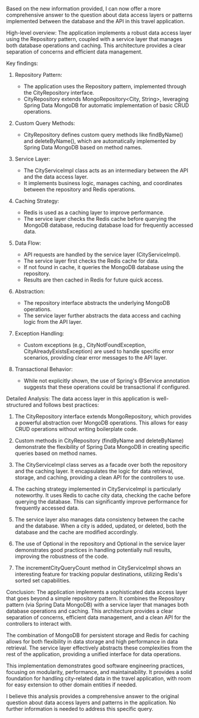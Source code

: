 Based on the new information provided, I can now offer a more comprehensive answer to the question about data access layers or patterns implemented between the database and the API in this travel application.

High-level overview:
The application implements a robust data access layer using the Repository pattern, coupled with a service layer that manages both database operations and caching. This architecture provides a clear separation of concerns and efficient data management.

Key findings:

1. Repository Pattern:
   - The application uses the Repository pattern, implemented through the CityRepository interface.
   - CityRepository extends MongoRepository<City, String>, leveraging Spring Data MongoDB for automatic implementation of basic CRUD operations.

2. Custom Query Methods:
   - CityRepository defines custom query methods like findByName() and deleteByName(), which are automatically implemented by Spring Data MongoDB based on method names.

3. Service Layer:
   - The CityServiceImpl class acts as an intermediary between the API and the data access layer.
   - It implements business logic, manages caching, and coordinates between the repository and Redis operations.

4. Caching Strategy:
   - Redis is used as a caching layer to improve performance.
   - The service layer checks the Redis cache before querying the MongoDB database, reducing database load for frequently accessed data.

5. Data Flow:
   - API requests are handled by the service layer (CityServiceImpl).
   - The service layer first checks the Redis cache for data.
   - If not found in cache, it queries the MongoDB database using the repository.
   - Results are then cached in Redis for future quick access.

6. Abstraction:
   - The repository interface abstracts the underlying MongoDB operations.
   - The service layer further abstracts the data access and caching logic from the API layer.

7. Exception Handling:
   - Custom exceptions (e.g., CityNotFoundException, CityAlreadyExistsException) are used to handle specific error scenarios, providing clear error messages to the API layer.

8. Transactional Behavior:
   - While not explicitly shown, the use of Spring's @Service annotation suggests that these operations could be transactional if configured.

Detailed Analysis:
The data access layer in this application is well-structured and follows best practices:

1. The CityRepository interface extends MongoRepository, which provides a powerful abstraction over MongoDB operations. This allows for easy CRUD operations without writing boilerplate code.

2. Custom methods in CityRepository (findByName and deleteByName) demonstrate the flexibility of Spring Data MongoDB in creating specific queries based on method names.

3. The CityServiceImpl class serves as a facade over both the repository and the caching layer. It encapsulates the logic for data retrieval, storage, and caching, providing a clean API for the controllers to use.

4. The caching strategy implemented in CityServiceImpl is particularly noteworthy. It uses Redis to cache city data, checking the cache before querying the database. This can significantly improve performance for frequently accessed data.

5. The service layer also manages data consistency between the cache and the database. When a city is added, updated, or deleted, both the database and the cache are modified accordingly.

6. The use of Optional<City> in the repository and Optional<CityDTO> in the service layer demonstrates good practices in handling potentially null results, improving the robustness of the code.

7. The incrementCityQueryCount method in CityServiceImpl shows an interesting feature for tracking popular destinations, utilizing Redis's sorted set capabilities.

Conclusion:
The application implements a sophisticated data access layer that goes beyond a simple repository pattern. It combines the Repository pattern (via Spring Data MongoDB) with a service layer that manages both database operations and caching. This architecture provides a clear separation of concerns, efficient data management, and a clean API for the controllers to interact with.

The combination of MongoDB for persistent storage and Redis for caching allows for both flexibility in data storage and high performance in data retrieval. The service layer effectively abstracts these complexities from the rest of the application, providing a unified interface for data operations.

This implementation demonstrates good software engineering practices, focusing on modularity, performance, and maintainability. It provides a solid foundation for handling city-related data in the travel application, with room for easy extension to other domain entities if needed.

I believe this analysis provides a comprehensive answer to the original question about data access layers and patterns in the application. No further information is needed to address this specific query.